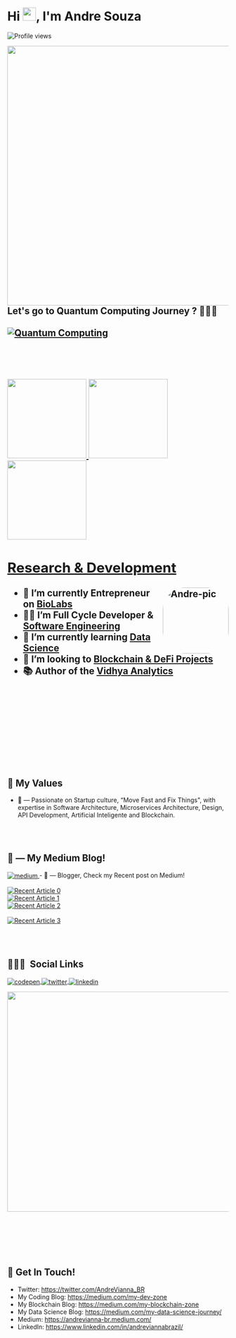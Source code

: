<!-- ### Hi there 👋 -->
<!-- CSS Style https://grid.layoutit.com/ -->

<!-- Mestas Tag -->

<h1 align="left">Hi <img src="https://raw.githubusercontent.com/kaueMarques/kaueMarques/master/hi.gif" width="30px">, I'm Andre Souza</h1>
<p align="left"> <img src="https://komarev.com/ghpvc/?username=viannaandrebr&color=yellow" alt="Profile views" /> </p>

<a align="right" href="https://github.com/quantum-computing-2030" >
<img id="topo" align="right"  height="590em" src="https://raw.githubusercontent.com/gist/viannaandreBR/622793e40b0433d0f1bf64f506deba0a/raw/2089139ce086e62e0865bc273696b38652f3c122/githubcard.svg"/>
</a>

<h2> Let's go to Quantum Computing Journey ? 🚀🚀🚀</g2>
<br></br>
<a href="https://github.com/quantum-computing-2030" target="_blank">
  <img align="center" src="https://img.shields.io/badge/-Quantum%20Computing-orange?style=flat&logo=codepen" alt="Quantum Computing"/>
</a>

<br></br>

  <a href="https://github.com/viannaandreBR">
  <img height="180em" src="https://github-readme-stats.vercel.app/api?username=viannaandreBR&show_icons=true&theme=merko&include_all_commits=true&count_private=true"/>
  <img height="180em" src="https://github-readme-stats.vercel.app/api/top-langs/?username=viannaandreBR&layout=compact&langs_count=15&theme=merko"/>
  <img height="180em" src="https://github-readme-stats.vercel.app/api/top-langs/?username=viannaandreBR&langs_count=15&theme=merko"/>

<!--
<div style="display: inline_block"><br>

<div style="display: inline_block"><br> -->

<!--                                                                                                                                          
-                                                                                                                                         
-                                                                                                                                       
----------------------------- Research & Development -------------------------- -                                   -                                                                                                     
-
-->

<h2>Research & Development</h2>
  
  <a href="https://medium.com/my-data-science-journey/how-to-design-and-visualize-a-neural-network-dr-de9d04b2e057" target=”_blank”>
   <img align="right" alt="Andre-pic" height="150" style="border-radius:50px;" src="https://miro.medium.com/max/2480/1*8jI3wB41kYxP-Wo5rO_Yvg.gif">
  </a>

- 🔭 I’m currently Entrepreneur on [BioLabs](https://BioInformaticaLabs.com)
- 👩‍💻 I’m Full Cycle Developer & [Software Engineering](https://medium.com/my-dev-zone)
- 🌱 I’m currently learning [Data Science](https://medium.com/my-data-science-journey/)
- 🚀 I’m looking to [Blockchain & DeFi Projects](https://medium.com/my-blockchain-zone)
- 📚 Author of the [Vidhya Analytics](https://www.analyticsvidhya.com/blog/author/andre-br/)

</div>

<br></br>

<br></br>
<br></br>

<h2>🌱 My Values</h2>

- 🤔 &mdash; Passionate on Startup culture, “Move Fast and Fix Things", with expertise in Software Architecture, Microservices Architecture, Design, API Development, Artificial Inteligente and Blockchain. <br>

<!-- - 😎 &mdash; Actual Year. <br> ![github stats](https://github-readme-stats.vercel.app/api?username=viannaandreBR&show_icons=true) -->

<br></br>

<h2>📝 &mdash; My Medium Blog!</h2>

<a href="https://andrevianna-br.medium.com/" target="_blank">
  <img align="center" src="https://img.shields.io/badge/Medium-Blog-yellow" alt="medium"/>
</a>
- 📝 &mdash; Blogger, Check my Recent post on Medium!
<br></br>
    <a target="_blank" href="https://github-readme-medium-recent-article.vercel.app/medium/@andrevianna-br/0"><img src="https://github-readme-medium-recent-article.vercel.app/medium/@andrevianna-br/0" alt="Recent Article 0"></a>
    <br> <a target="_blank" href="https://github-readme-medium-recent-article.vercel.app/medium/@andrevianna-br/1"><img src="https://github-readme-medium-recent-article.vercel.app/medium/@andrevianna-br/1" alt="Recent Article 1"></a>
    <br> <a target="_blank" href="https://github-readme-medium-recent-article.vercel.app/medium/@andrevianna-br/2"><img src="https://github-readme-medium-recent-article.vercel.app/medium/@andrevianna-br/2" alt="Recent Article 2"></a> <br>
    <br> <a target="_blank" href="https://github-readme-medium-recent-article.vercel.app/medium/@andrevianna-br/3"><img src="https://github-readme-medium-recent-article.vercel.app/medium/@andrevianna-br/3" alt="Recent Article 3"></a> <br>

<br></br>

## 👨🏽‍🦲 &nbsp;Social Links

<p align="left">
<a href="https://codepen.io/viannaandrebr" target="_blank">
  <img align="center" src="https://img.shields.io/badge/-AndreSouza-05122A?style=flat&logo=codepen" alt="codepen"/>
</a>
<a href="https://twitter.com/AndreVianna_BR" target="_blank">
  <img align="center" src="https://img.shields.io/badge/-AndreSouza-05122A?style=flat&logo=twitter" alt="twitter"/>  
</a>
<a href="https://linkedin.com/in/andreviannabrazil" target="_blank">
  <img align="center" src="https://img.shields.io/badge/-AndreSouza-05122A?style=flat&logo=linkedin" alt="linkedin"/>
</a>

</a>
</p>

<a href="https://twitter.com/AndreVianna_BR" target="_blank">
<img height="500em" width="900em" src="https://github-readme-twitter-gazf.vercel.app/api?id=AndreVianna_BR&layout=wide&show_reply=off&show_retweet=off" />
</a>

<br></br>

<br></br>

<h2>📮 Get In Touch!</h2>

<!-- ### 📮 Get In Touch! -->

- Twitter: https://twitter.com/AndreVianna_BR
- My Coding Blog: https://medium.com/my-dev-zone
- My Blockchain Blog: https://medium.com/my-blockchain-zone
- My Data Science Blog: https://medium.com/my-data-science-journey/
- Medium: https://andrevianna-br.medium.com/
- LinkedIn: https://www.linkedin.com/in/andreviannabrazil/
